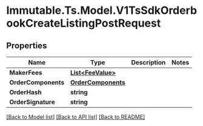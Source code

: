 # Immutable.Ts.Model.V1TsSdkOrderbookCreateListingPostRequest

## Properties

Name | Type | Description | Notes
------------ | ------------- | ------------- | -------------
**MakerFees** | [**List&lt;FeeValue&gt;**](FeeValue.md) |  | 
**OrderComponents** | [**OrderComponents**](OrderComponents.md) |  | 
**OrderHash** | **string** |  | 
**OrderSignature** | **string** |  | 

[[Back to Model list]](../README.md#documentation-for-models) [[Back to API list]](../README.md#documentation-for-api-endpoints) [[Back to README]](../README.md)

